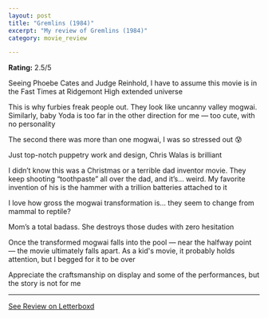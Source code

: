 ```yaml
---
layout: post
title: "Gremlins (1984)"
excerpt: "My review of Gremlins (1984)"
category: movie_review

---
```


**Rating:** 2.5/5

Seeing Phoebe Cates and Judge Reinhold, I have to assume this movie is in the Fast Times at Ridgemont High extended universe

This is why furbies freak people out. They look like uncanny valley mogwai. Similarly, baby Yoda is too far in the other direction for me — too cute, with no personality

The second there was more than one mogwai, I was so stressed out 😰 

Just top-notch puppetry work and design, Chris Walas is brilliant

I didn’t know this was a Christmas or a terrible dad inventor movie. They keep shooting “toothpaste” all over the dad, and it’s… weird. My favorite invention of his is the hammer with a trillion batteries attached to it

I love how gross the mogwai transformation is… they seem to change from mammal to reptile? 

Mom’s a total badass. She destroys those dudes with zero hesitation

Once the transformed mogwai falls into the pool — near the halfway point — the movie ultimately falls apart. As a kid's movie, it probably holds attention, but I begged for it to be over

Appreciate the craftsmanship on display and some of the performances, but the story is not for me

<hr>

[See Review on Letterboxd](https://boxd.it/4arKc9)
